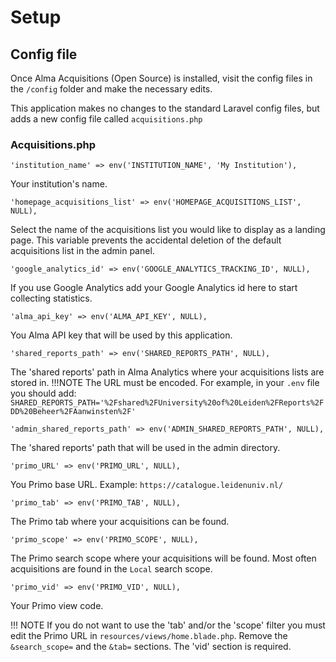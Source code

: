 # Setup

## Config file

Once Alma Acquisitions (Open Source) is installed, visit the config files in the ```/config``` folder and make the necessary edits.


This application makes no changes to the standard Laravel config files, but adds a new config file called ```acquisitions.php```

### Acquisitions.php

```
'institution_name' => env('INSTITUTION_NAME', 'My Institution'),
```
Your institution's name.

```
'homepage_acquisitions_list' => env('HOMEPAGE_ACQUISITIONS_LIST', NULL),
```
Select the name of the acquisitions list you would like to display as a landing page.
This variable prevents the accidental deletion of the default acquisitions list in the admin panel.

```
'google_analytics_id' => env('GOOGLE_ANALYTICS_TRACKING_ID', NULL),
```
If you use Google Analytics add your Google Analytics id here to start collecting statistics.

```
'alma_api_key' => env('ALMA_API_KEY', NULL),
```
You Alma API key that will be used by this application.

```
'shared_reports_path' => env('SHARED_REPORTS_PATH', NULL),
```
The 'shared reports' path in Alma Analytics where your acquisitions lists are stored in.
!!!NOTE
    The URL must be encoded. For example, in your ```.env``` file you should add:
    ```SHARED_REPORTS_PATH='%2Fshared%2FUniversity%20of%20Leiden%2FReports%2FDD%20Beheer%2FAanwinsten%2F'```

```
'admin_shared_reports_path' => env('ADMIN_SHARED_REPORTS_PATH', NULL),
```
The 'shared reports' path that will be used in the admin directory.

```
'primo_URL' => env('PRIMO_URL', NULL),
```
You Primo base URL. Example: ```https://catalogue.leidenuniv.nl/```

```
'primo_tab' => env('PRIMO_TAB', NULL),
```
The Primo tab where your acquisitions can be found.

```
'primo_scope' => env('PRIMO_SCOPE', NULL),
```
The Primo search scope where your acquisitions will be found. Most often acquisitions are found in the ```Local``` search scope.

```
'primo_vid' => env('PRIMO_VID', NULL),
```
Your Primo view code.

!!! NOTE
    If you do not want to use the 'tab' and/or the 'scope' filter you must edit the Primo URL in ```resources/views/home.blade.php```. Remove the ```&search_scope=``` and the ```&tab=``` sections. The 'vid' section is required.
